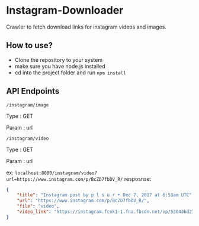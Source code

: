 # Instagram-Downloader

Crawler to fetch download links for instagram videos and images.

## How to use?
* Clone the repository to your system
* make sure you have node.js installed
* cd into the project folder and run `npm install`

## API Endpoints
`/instagram/image`

Type    : GET

Param   : url


`/instagram/video`

Type    : GET

Param   : url


ex: `localhost:8080/instagram/video?url=https://www.instagram.com/p/BcZD7fbDV_R/`
resposnse:
```json
{
    "title": "Instagram post by p l s u r • Dec 7, 2017 at 6:53am UTC",
    "url": "https://www.instagram.com/p/BcZD7fbDV_R/",
    "file": "video",
    "video_link": "https://instagram.fcok1-1.fna.fbcdn.net/vp/53043bd2781/5A2FB313/t50.2886-16/2500153488_n.mp4"
}
```
